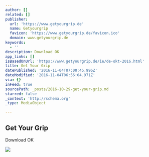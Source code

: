 ```yaml
---
author: []
related: []
publisher:
  url: 'https://www.getyourgrip.de'
  name: Getyourgrip
  favicon: 'https://www.getyourgrip.de/favicon.ico'
  domain: www.getyourgrip.de
keywords:
  - ''
description: Download OK
app_links: []
isBasedOnUrl: 'https://www.getyourgrip.de/ie/de-okt-2016.html'
title: Get Your Grip
datePublished: '2016-11-04T07:00:45.996Z'
dateModified: '2016-11-04T06:56:04.971Z'
via: {}
inFeed: true
sourcePath: _posts/2016-10-29-get-your-grip.md
starred: false
_context: 'http://schema.org'
_type: MediaObject

---
```

<article style=""><h1>Get Your Grip</h1><p>Download OK</p><img src="https://www.getyourgrip.de/ie/gyg-gsw-forschung.jpg" /></article>